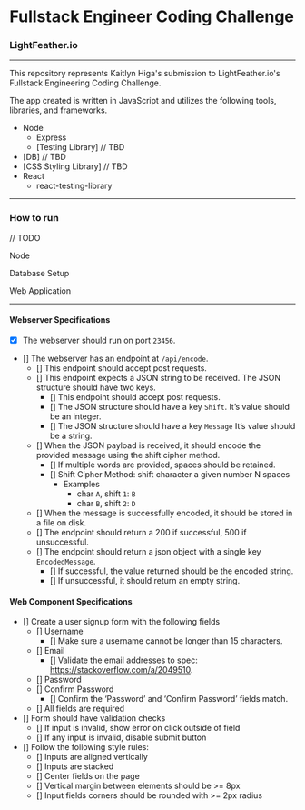 # Fullstack Engineer Coding Challenge
### LightFeather.io
-----

This repository represents Kaitlyn Higa's submission to LightFeather.io's Fullstack Engineering Coding Challenge.

The app created is written in JavaScript and utilizes the following tools, libraries, and frameworks.

- Node
  - Express
  - [Testing Library] // TBD
- [DB] // TBD
- [CSS Styling Library] // TBD
- React
  - react-testing-library

-----

### How to run

 // TODO

Node

Database Setup

Web Application


-----
#### Webserver Specifications

- [x] The webserver should run on port `23456`.
- [] The webserver has an endpoint at `/api/encode`.
  - [] This endpoint should accept post requests.
  - [] This endpoint expects a JSON string to be received. The JSON structure should have two keys.
    - [] This endpoint should accept post requests.
    - [] The JSON structure should have a key `Shift`. It’s value should be an
    integer.
    - [] The JSON structure should have a key `Message` It’s value should be a
    string.
  - [] When the JSON payload is received, it should encode the provided message
  using the shift cipher method.
    - [] If multiple words are provided, spaces should be retained.
    - [] Shift Cipher Method: shift character a given number N spaces
      - Examples
        - char `A`, shift `1`: `B`  
        - char `B`, shift `2`: `D`
  - [] When the message is successfully encoded, it should be stored in a file on disk.
  - [] The endpoint should return a 200 if successful, 500 if unsuccessful.
  - [] The endpoint should return a json object with a single key `EncodedMessage`.
    - [] If successful, the value returned should be the encoded string.
    - [] If unsuccessful, it should return an empty string.


#### Web Component Specifications
- [] Create a user signup form with the following fields
  - [] Username
    - [] Make sure a username cannot be longer than 15 characters.
  - [] Email
    - [] Validate the email addresses to spec: https://stackoverflow.com/a/2049510.
  - [] Password
  - [] Confirm Password
    - [] Confirm the ‘Password’ and ‘Confirm Password’ fields match.
  - [] All fields are required
- [] Form should have validation checks
  - [] If input is invalid, show error on click outside of field
  - [] If any input is invalid, disable submit button
- [] Follow the following style rules:
  - [] Inputs are aligned vertically
  - [] Inputs are stacked
  - [] Center fields on the page
  - [] Vertical margin between elements should be >= 8px
  - [] Input fields corners should be rounded with >= 2px radius
